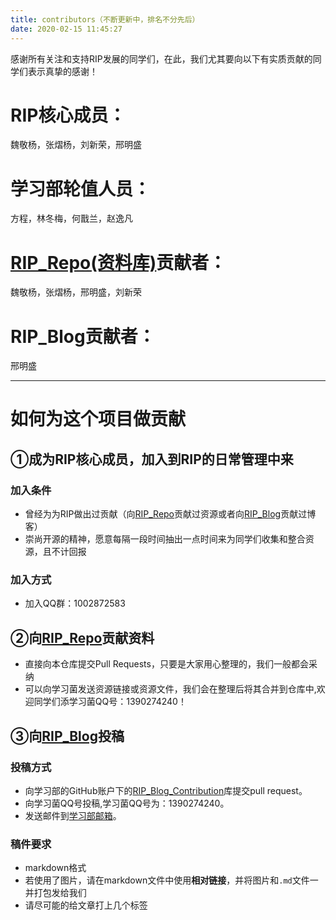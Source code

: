 ```yaml
---
title: contributors（不断更新中，排名不分先后）
date: 2020-02-15 11:45:27
---
```


感谢所有关注和支持RIP发展的同学们，在此，我们尤其要向以下有实质贡献的同学们表示真挚的感谢！

# RIP核心成员：

魏敬杨，张熠杨，刘新荣，邢明盛

# 学习部轮值人员：

方程，林冬梅，何戬兰，赵逸凡

# [RIP_Repo(资料库)](https://github.com/cumtcssuld)贡献者：

魏敬杨，张熠杨，邢明盛，刘新荣

# RIP_Blog贡献者：

邢明盛

---

# 如何为这个项目做贡献

## ①成为RIP核心成员，加入到RIP的日常管理中来

### 加入条件
- 曾经为为RIP做出过贡献（向[RIP_Repo](https://github.com/cumtcssuld/RIP_of_CUMTCS)贡献过资源或者向[RIP_Blog](https://cumtcssuld.github.io/)贡献过博客）
- 崇尚开源的精神，愿意每隔一段时间抽出一点时间来为同学们收集和整合资源，且不计回报

### 加入方式
- 加入QQ群：1002872583

## ②向[RIP_Repo](https://github.com/cumtcssuld/RIP_of_CUMTCS)贡献资料
- 直接向本仓库提交Pull Requests，只要是大家用心整理的，我们一般都会采纳
- 可以向学习菌发送资源链接或资源文件，我们会在整理后将其合并到仓库中,欢迎同学们添学习菌QQ号：1390274240！

## ③向[RIP_Blog](https://cumtcssuld.github.io/)投稿

### 投稿方式

- 向学习部的GitHub账户下的[RIP_Blog_Contribution](https://github.com/cumtcssuld/RIP_Blog_Contribution)库提交pull request。
- 向学习菌QQ号投稿,学习菌QQ号为：1390274240。
- 发送邮件到[学习部邮箱](cumtcssuld@foxmail.com)。

### 稿件要求

- markdown格式
- 若使用了图片，请在markdown文件中使用**相对链接**，并将图片和`.md`文件一并打包发给我们
- 请尽可能的给文章打上几个标签